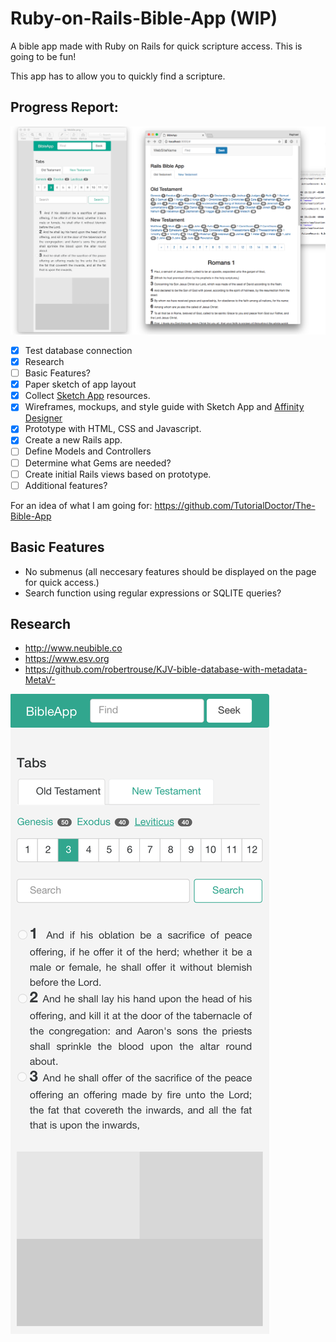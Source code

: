 # Ruby-on-Rails-Bible-App (WIP)

A bible app made with Ruby on Rails for quick scripture access. This is going to be fun!

This app has to allow you to quickly find a scripture.

## Progress Report:
![](https://github.com/TutorialDoctor/Ruby-on-Rails-Bible-App/blob/master/Screenshots/progress_shot.png?raw=true)

- [x] Test database connection
- [x] Research
- [ ] Basic Features?
- [x] Paper sketch of app layout
- [x] Collect [Sketch App](https://www.sketchappsources.com/) resources. 
- [x] Wireframes, mockups, and style guide with Sketch App and [Affinity Designer](https://affinity.serif.com/en-us/)
- [x] Prototype with HTML, CSS and Javascript.
- [x] Create a new Rails app.
- [ ] Define Models and Controllers
- [ ] Determine what Gems are needed?
- [ ] Create initial Rails views based on prototype.
- [ ] Additional features?

For an idea of what I am going for:
https://github.com/TutorialDoctor/The-Bible-App

## Basic Features

- No submenus (all neccesary features should be displayed on the page for quick access.)
- Search function using regular expressions or SQLITE queries?


## Research
- http://www.neubible.co
- https://www.esv.org
- https://github.com/robertrouse/KJV-bible-database-with-metadata-MetaV-

![](https://github.com/TutorialDoctor/Ruby-on-Rails-Bible-App/blob/master/Wireframes%20&%20Mockups/Mobile.png?raw=true)
